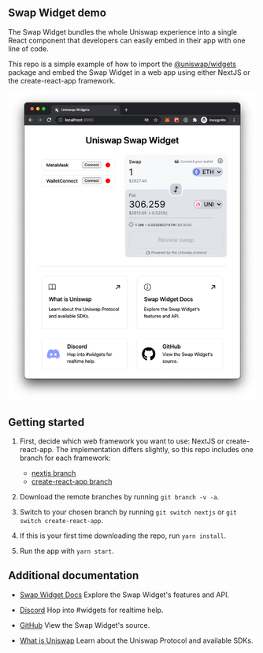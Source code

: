 ## Swap Widget demo

The Swap Widget bundles the whole Uniswap experience into a single React component that developers can easily embed in their app with one line of code.

This repo is a simple example of how to import the [@uniswap/widgets](https://www.npmjs.com/package/@uniswap/widgets) package and embed the Swap Widget in a web app using either NextJS or the create-react-app framework.

![Uniswap Widgets](uniswap-widgets.png)

## Getting started

1. First, decide which web framework you want to use: NextJS or create-react-app. The implementation differs slightly, so this repo includes one branch for each framework:
    - [nextjs branch](../../tree/nextjs)
    - [create-react-app branch](../../tree/cra)

2. Download the remote branches by running `git branch -v -a`.

3. Switch to your chosen branch by running `git switch nextjs` or `git switch create-react-app`.

4. If this is your first time downloading the repo, run `yarn install`.

5. Run the app with `yarn start`.

## Additional documentation

- [Swap Widget Docs](https://docs.uniswap.org/sdk/widgets/swap-widget)
  Explore the Swap Widget's features and API.

- [Discord](https://discord.gg/ybKVQUWb4s)
  Hop into #widgets for realtime help.

- [GitHub](https://github.com/Uniswap/interface/blob/main/src/lib/index.tsx)
  View the Swap Widget's source.

- [What is Uniswap](https://docs.uniwap.org/)
  Learn about the Uniswap Protocol and available SDKs.
